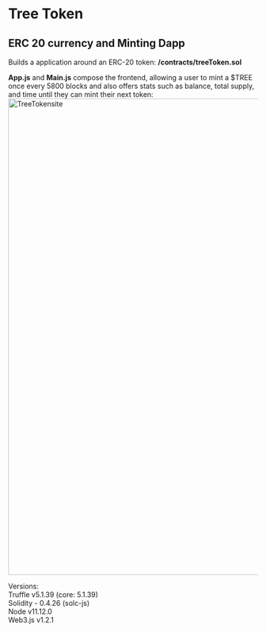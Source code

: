 # Tree Token
## ERC 20 currency and Minting Dapp



Builds a application around an ERC-20 token: **/contracts/treeToken.sol** 

**App.js** and **Main.js** compose the frontend, allowing a user to mint a $TREE once every 5800 blocks and also offers stats such as balance, total supply, and time until they can mint their next token:
<img width="960" alt="TreeTokensite" src="https://user-images.githubusercontent.com/38538941/173921517-694f1c0d-06b8-4919-8cdd-65a335e94af8.png">



Versions:\
Truffle v5.1.39 (core: 5.1.39)\
Solidity - 0.4.26 (solc-js)\
Node v11.12.0\
Web3.js v1.2.1
